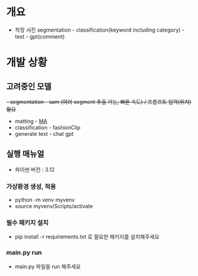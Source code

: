 # 개요
- 착장 사진 segmentation - classification(keyword including category) - text - gpt(comment)
# 개발 상황
## 고려중인 모델
~~- segmentation - sam (여러 segment 추출 가능, 빠른 속도) / 프롬프트 입력(위치) 필요~~
- matting - [MA](https://github.com/SHI-Labs/Matting-Anything) 
- classification - fashionClip
- generate text - chat gpt 


## 실행 매뉴얼 
- 파이썬 버전 : 3.12 
### 가상환경 생성, 적용
- python -m venv myvenv
- source myvenv/Scripts/activate
### 필수 패키지 설치
- pip install -r requirements.txt 로 필요한 패키지를 설치해주세요
### main.py run
- main.py 파일을 run 해주세요
